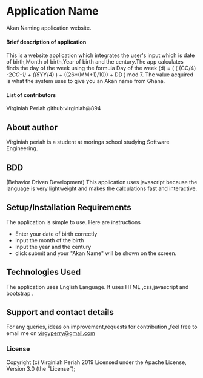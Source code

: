 # Application Name
Akan Naming application website.
#### Brief description of application
This is a website application which integrates the user's input which is date of birth,Month of birth,Year of birth and the century.The app calculates finds the day of the week using the formula
Day of the week (d) = ( ( (CC/4) -2*CC-1) + ((5*YY/4) ) + ((26*(MM+1)/10)) + DD ) mod 7.
The value acquired is what the system uses  to give you an Akan name from Ghana.
#### List of contributors
Virginiah Periah
github:virginiah@894
## About author
Virginiah periah is a student at moringa school studying Software Engineering.
## BDD
(Behavior Driven Development)
This application uses javascript because the language is very lightweight and makes the calculations fast and interactive.
## Setup/Installation Requirements
The application is simple to use.
Here are instructions
* Enter your date of birth correctly
* Input the month of the birth
* Input the year and the century
* click submit and your "Akan Name" will be shown on the screen.
## Technologies Used
The application uses English Language.
It uses HTML ,css,javascript and bootstrap .
## Support and contact details
For any queries, ideas on improvement,requests for contribution ,feel free to email me on
virgyperry@gmail.com
### License
Copyright (c) Virginiah Periah 2019
Licensed under the Apache License, Version 3.0 (the "License");
 